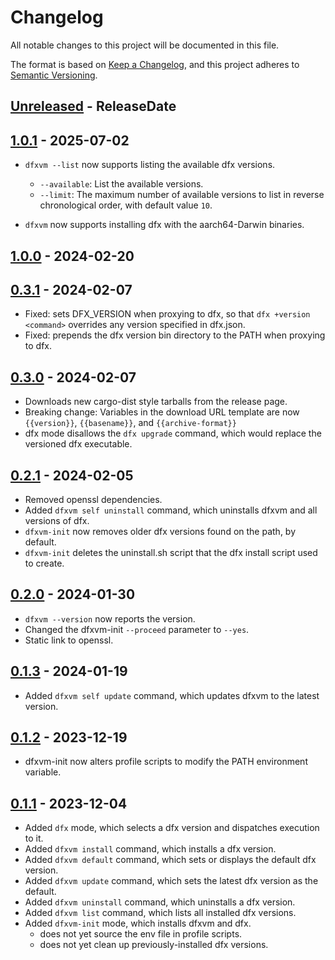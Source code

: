 # Changelog

All notable changes to this project will be documented in this file.

The format is based on [Keep a Changelog](https://keepachangelog.com/en/1.0.0/),
and this project adheres to [Semantic Versioning](https://semver.org/spec/v2.0.0.html).

<!-- next-header -->

## [Unreleased] - ReleaseDate

## [1.0.1] - 2025-07-02

- `dfxvm --list` now supports listing the available dfx versions.
  - `--available`: List the available versions.
  - `--limit`: The maximum number of available versions to list in reverse chronological order, with default value `10`.

- `dfxvm` now supports installing dfx with the aarch64-Darwin binaries.

## [1.0.0] - 2024-02-20

## [0.3.1] - 2024-02-07

- Fixed: sets DFX_VERSION when proxying to dfx, so that `dfx +version <command>` overrides any version specified in dfx.json.
- Fixed: prepends the dfx version bin directory to the PATH when proxying to dfx.

## [0.3.0] - 2024-02-07

- Downloads new cargo-dist style tarballs from the release page.
- Breaking change: Variables in the download URL template are now `{{version}}`, `{{basename}}`, and `{{archive-format}}`
- dfx mode disallows the `dfx upgrade` command, which would replace the versioned dfx executable.

## [0.2.1] - 2024-02-05

- Removed openssl dependencies.
- Added `dfxvm self uninstall` command, which uninstalls dfxvm and all versions of dfx.
- `dfxvm-init` now removes older dfx versions found on the path, by default.
- `dfxvm-init` deletes the uninstall.sh script that the dfx install script used to create.

## [0.2.0] - 2024-01-30

- `dfxvm --version` now reports the version.
- Changed the dfxvm-init `--proceed` parameter to `--yes`.
- Static link to openssl.

## [0.1.3] - 2024-01-19

- Added `dfxvm self update` command, which updates dfxvm to the latest version.

## [0.1.2] - 2023-12-19

- dfxvm-init now alters profile scripts to modify the PATH environment variable.

## [0.1.1] - 2023-12-04

- Added `dfx` mode, which selects a dfx version and dispatches execution to it.
- Added `dfxvm install` command, which installs a dfx version.
- Added `dfxvm default` command, which sets or displays the default dfx version.
- Added `dfxvm update` command, which sets the latest dfx version as the default.
- Added `dfxvm uninstall` command, which uninstalls a dfx version.
- Added `dfxvm list` command, which lists all installed dfx versions.
- Added `dfxvm-init` mode, which installs dfxvm and dfx.
  - does not yet source the env file in profile scripts.
  - does not yet clean up previously-installed dfx versions.

<!-- next-url -->
[Unreleased]: https://github.com/dfinity/dfxvm/compare/v1.0.1...HEAD
[1.0.1]: https://github.com/dfinity/dfxvm/compare/v1.0.0...v1.0.1
[1.0.0]: https://github.com/dfinity/dfxvm/compare/v0.3.1...v1.0.0
[0.3.1]: https://github.com/dfinity/dfxvm/compare/v0.3.0...v0.3.1
[0.3.0]: https://github.com/dfinity/dfxvm/compare/v0.2.1...v0.3.0
[0.2.1]: https://github.com/dfinity/dfxvm/compare/v0.2.0...v0.2.1
[0.2.0]: https://github.com/dfinity/dfxvm/compare/v0.1.3...v0.2.0
[0.1.3]: https://github.com/dfinity/dfxvm/compare/v0.1.2...v0.1.3
[0.1.2]: https://github.com/dfinity/dfxvm/compare/v0.1.1...v0.1.2
[0.1.1]: https://github.com/dfinity/dfxvm/compare/828e4ed...v0.1.1
